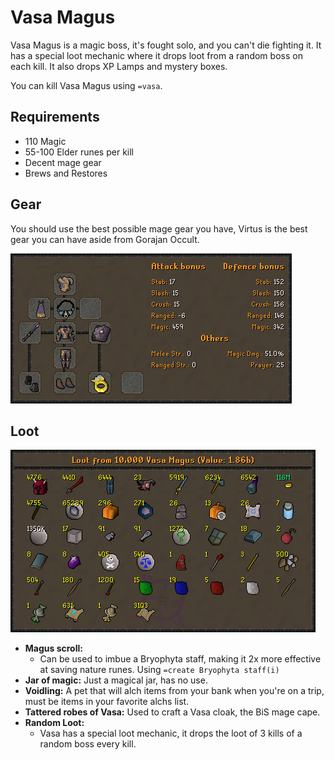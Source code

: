 # Vasa Magus

Vasa Magus is a magic boss, it's fought solo, and you can't die fighting it. It has a special loot mechanic where it drops loot from a random boss on each kill. It also drops XP Lamps and mystery boxes.

You can kill Vasa Magus using `=vasa`.

## Requirements

* 110 Magic
* 55-100 Elder runes per kill
* Decent mage gear
* Brews and Restores

## Gear

You should use the best possible mage gear you have, Virtus is the best gear you can have aside from Gorajan Occult.

![The BiS Gear for Vasa](../.gitbook/assets/osbot.png)

## Loot

![Example loot from 10,000 Vasa Magus \(excludes the random 3x boss loot\)](../.gitbook/assets/osbot%20%281%29.png)

* **Magus scroll:**
  * Can be used to imbue a Bryophyta staff, making it 2x more effective at saving nature runes. Using `=create Bryophyta staff(i)`
* **Jar of magic:** Just a magical jar, has no use.
* **Voidling:** A pet that will alch items from your bank when you're on a trip, must be items in your favorite alchs list.
* **Tattered robes of Vasa:** Used to craft a Vasa cloak, the BiS mage cape.
* **Random Loot:**
  * Vasa has a special loot mechanic, it drops the loot of 3 kills of a random boss every kill.



